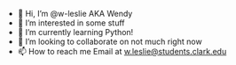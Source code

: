 - 👋 Hi, I’m @w-leslie AKA Wendy
- 👀 I’m interested in some stuff
- 🌱 I’m currently learning Python!
- 💞️ I’m looking to collaborate on not much right now
- 📫 How to reach me Email at w.leslie@students.clark.edu

<!---
w-leslie/w-leslie is a ✨ special ✨ repository because its `README.md` (this file) appears on your GitHub profile.
You can click the Preview link to take a look at your changes.
--->

